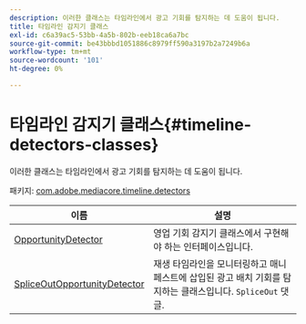 ```yaml
---
description: 이러한 클래스는 타임라인에서 광고 기회를 탐지하는 데 도움이 됩니다.
title: 타임라인 감지기 클래스
exl-id: c6a39ac5-53bb-4a5b-802b-eeb18ca6a7bc
source-git-commit: be43bbbd1051886c8979ff590a3197b2a7249b6a
workflow-type: tm+mt
source-wordcount: '101'
ht-degree: 0%

---
```


# 타임라인 감지기 클래스{#timeline-detectors-classes}

이러한 클래스는 타임라인에서 광고 기회를 탐지하는 데 도움이 됩니다.

패키지: [com.adobe.mediacore.timeline.detectors](https://help.adobe.com/en_US/primetime/api/psdk/asdoc-dhls_1.4/com/adobe/mediacore/timeline/detectors/package-detail.html)

| 이름 | 설명 |
|---|---|
| [OpportunityDetector](https://help.adobe.com/en_US/primetime/api/psdk/asdoc-dhls_1.4/com/adobe/mediacore/timeline/detectors/OpportunityDetector.html) | 영업 기회 감지기 클래스에서 구현해야 하는 인터페이스입니다. |
| [SpliceOutOpportunityDetector](https://help.adobe.com/en_US/primetime/api/psdk/asdoc-dhls_1.4/com/adobe/mediacore/timeline/detectors/SpliceOutOpportunityDetector.html) | 재생 타임라인을 모니터링하고 매니페스트에 삽입된 광고 배치 기회를 탐지하는 클래스입니다. `SpliceOut` 댓글. |
